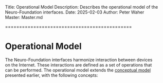 ﻿Title: Operational Model
Description: Describes the operational model of the Neuro-Foundation interfaces.
Date: 2025-02-03
Author: Peter Waher
Master: Master.md

=============================================

Operational Model
========================

The Neuro-Foundation interfaces harmonize interaction between devices on the Internet. These
interactions are defined as a set of operations that can be performed. The operational model 
extends the [conceptual model](ConceptualModel.md) presented earlier, with the following 
concepts:

